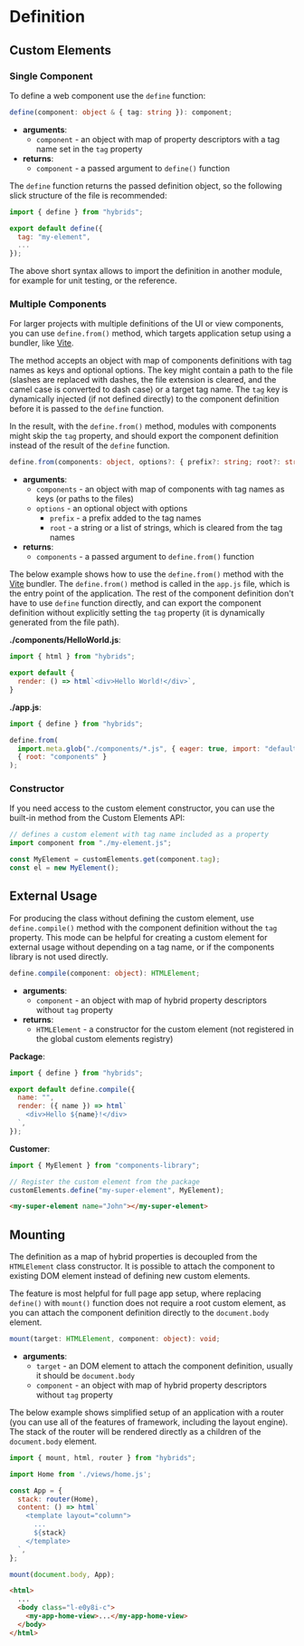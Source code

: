 # Definition

## Custom Elements

### Single Component

To define a web component use the `define` function:

```typescript
define(component: object & { tag: string }): component;
```

* **arguments**:
  * `component` - an object with map of property descriptors with a tag name set in the `tag` property
* **returns**:
  * `component` - a passed argument to `define()` function

The `define` function returns the passed definition object, so the following slick structure of the file is recommended:

```javascript
import { define } from "hybrids";

export default define({
  tag: "my-element",
  ...
});
```

The above short syntax allows to import the definition in another module, for example for unit testing, or the reference.

### Multiple Components

For larger projects with multiple definitions of the UI or view components, you can use `define.from()` method, which targets application setup using a bundler, like [Vite](https://vitejs.dev/).

The method accepts an object with map of components definitions with tag names as keys and optional options. The key might contain a path to the file (slashes are replaced with dashes, the file extension is cleared, and the camel case is converted to dash case) or a target tag name. The `tag` key is dynamically injected (if not defined directly) to the component definition before it is passed to the `define` function.

In the result, with the `define.from()` method, modules with components might skip the `tag` property, and should export the component definition instead of the result of the `define` function.

```typescript
define.from(components: object, options?: { prefix?: string; root?: string | string[]}): components;
```

* **arguments**:
  * `components` - an object with map of components with tag names as keys (or paths to the files)
  * `options` - an optional object with options
    * `prefix` - a prefix added to the tag names
    * `root` - a string or a list of strings, which is cleared from the tag names
* **returns**:
  * `components` - a passed argument to `define.from()` function

The below example shows how to use the `define.from()` method with the [Vite](https://vitejs.dev/) bundler. The `define.from()` method is called in the `app.js` file, which is the entry point of the application. The rest of the component definition don't have to use `define` function directly, and can export the component definition without explicitly setting the `tag` property (it is dynamically generated from the file path).

**./components/HelloWorld.js**:

```javascript
import { html } from "hybrids";

export default {
  render: () => html`<div>Hello World!</div>`,
}
```

**./app.js**:

```javascript
import { define } from "hybrids";

define.from(
  import.meta.glob("./components/*.js", { eager: true, import: "default" }),
  { root: "components" }
);
```

### Constructor

If you need access to the custom element constructor, you can use the built-in method from the Custom Elements API:

```javascript
// defines a custom element with tag name included as a property
import component from "./my-element.js";

const MyElement = customElements.get(component.tag);
const el = new MyElement();
```

## External Usage

For producing the class without defining the custom element, use `define.compile()` method with the component definition without the `tag` property. This mode can be helpful for creating a custom element for external usage without depending on a tag name, or if the components library is not used directly.

```typescript
define.compile(component: object): HTMLElement;
```

* **arguments**:
  * `component` - an object with map of hybrid property descriptors without `tag` property
* **returns**:
  * `HTMLElement` - a constructor for the custom element (not registered in the global custom elements registry)

**Package**:

```javascript
import { define } from "hybrids";

export default define.compile({
  name: "",
  render: ({ name }) => html`
    <div>Hello ${name}!</div>
  `,
});
```

**Customer**:

```javascript
import { MyElement } from "components-library";

// Register the custom element from the package 
customElements.define("my-super-element", MyElement);
```

```html
<my-super-element name="John"></my-super-element>
```

## Mounting

The definition as a map of hybrid properties is decoupled from the `HTMLElement` class constructor. It is possible to attach the component to existing DOM element instead of defining new custom elements.

The feature is most helpful for full page app setup, where replacing `define()` with `mount()` function does not require a root custom element, as you can attach the component definition directly to the `document.body` element.

```typescript
mount(target: HTMLElement, component: object): void;
```

* **arguments**:
  * `target` - an DOM element to attach the component definition, usually it should be `document.body`
  * `component` - an object with map of hybrid property descriptors without `tag` property

The below example shows simplified setup of an application with a router (you can use all of the features of framework, including the layout engine). The stack of the router will be rendered directly as a children of the `document.body` element.

```javascript
import { mount, html, router } from "hybrids";

import Home from './views/home.js';

const App = {
  stack: router(Home),
  content: () => html`
    <template layout="column">
      ...
      ${stack}
    </template>
  `,
};

mount(document.body, App);
```

```html
<html>
  ...
  <body class="l-e0y8i-c">
    <my-app-home-view>...</my-app-home-view>
  </body>
</html>
```
